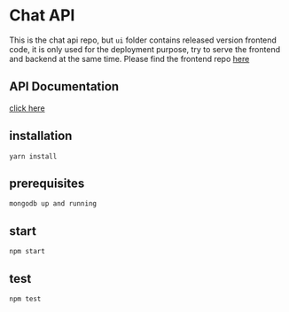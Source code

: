 # Chat API  

This is the chat api repo, but `ui` folder contains released version frontend code, it is only used for the deployment purpose, try to serve the frontend and backend at the same time. Please find the frontend repo [here](https://github.com/xr/chatroom-app)

## API Documentation
[click here](http://chat.loveyoung.me/doc/)

## installation 

```
yarn install
```

## prerequisites
```
mongodb up and running
```

## start
```
npm start
```

## test
```
npm test
```
